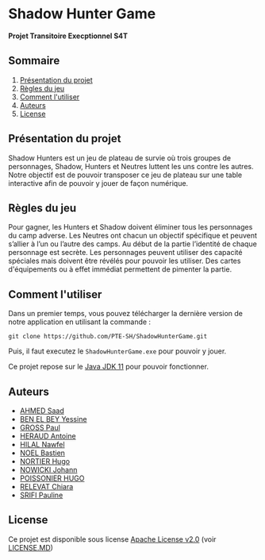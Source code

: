# Shadow Hunter Game
**Projet Transitoire Execptionnel S4T**

## Sommaire

1. [Présentation du projet](https://github.com/PTE-SH/ShadowHunterGame#pr%C3%A9sentation-du-projet)
2. [Règles du jeu](https://github.com/PTE-SH/ShadowHunterGame#r%C3%A8gles-du-jeu)
3. [Comment l'utiliser](https://github.com/PTE-SH/ShadowHunterGame#comment-lutiliser)
4. [Auteurs](https://github.com/PTE-SH/ShadowHunterGame#auteurs)
5. [License](https://github.com/PTE-SH/ShadowHunterGame#license)

## Présentation du projet

Shadow Hunters est un jeu de plateau de survie où trois groupes de personnages, Shadow, Hunters et Neutres luttent les uns contre les autres. Notre objectif est de pouvoir transposer ce jeu de plateau sur une table interactive afin de pouvoir y jouer de façon numérique.

## Règles du jeu

Pour gagner, les Hunters et Shadow doivent éliminer tous les personnages du camp adverse. Les Neutres ont chacun un objectif spécifique et peuvent s’allier à l’un ou l’autre des camps. Au début de la partie l’identité de chaque  personnage est secrète. Les personnages peuvent utiliser des capacité spéciales mais doivent être révélés pour pouvoir les utiliser. Des cartes d'équipements ou à effet immédiat permettent de pimenter la partie.

## Comment l'utiliser

Dans un premier temps, vous pouvez télécharger la dernière version de notre application en utilisant la commande :

```git clone https://github.com/PTE-SH/ShadowHunterGame.git```

Puis, il faut executez le ``ShadowHunterGame.exe`` pour pouvoir y jouer.

Ce projet repose sur le [Java JDK 11](https://www.oracle.com/java/technologies/javase-jdk11-downloads.html) pour pouvoir fonctionner.

## Auteurs

+ [AHMED Saad](https://github.com/saadeldinah)
+ [BEN EL BEY Yessine](https://github.com/Yessine-iut)
+ [GROSS Paul](https://github.com/FestPaul)
+ [HERAUD Antoine](https://github.com/herauda)
+ [HILAL Nawfel](https://github.com/NawfelHilal)
+ [NOEL Bastien](https://github.com/BastienNOEL)
+ [NORTIER Hugo](https://github.com/Razengan1915)
+ [NOWICKI Johann](https://github.com/Raptops06)
+ [POISSONIER HUGO](https://github.com/HugoPoisso)
+ [RELEVAT Chiara](https://github.com/Chiara06830)
+ [SRIFI Pauline](https://github.com/JunkJumper)

## License

Ce projet est disponible sous license [Apache License v2.0](http://www.apache.org/licenses/LICENSE-2.0) (voir [LICENSE.MD](https://github.com/PTE-SH/ShadowHunterGame/blob/master/LICENSE))
